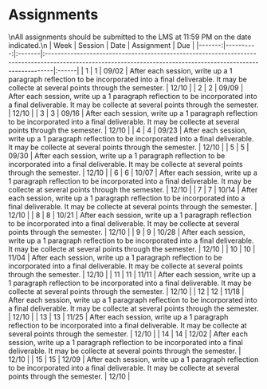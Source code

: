 Assignments
============================

\nAll assignments should be submitted to the LMS at 11:59 PM on the date indicated.\n
|   Week |   Session | Date   | Assignment                                                                                                                                                    | Due   |
|-------:|----------:|:-------|:--------------------------------------------------------------------------------------------------------------------------------------------------------------|:------|
|      1 |         1 | 09/02  | After each session, write up a 1 paragraph reflection to be incorporated into a final deliverable. It may be collecte at several points through the semester. | 12/10 |
|      2 |         2 | 09/09  | After each session, write up a 1 paragraph reflection to be incorporated into a final deliverable. It may be collecte at several points through the semester. | 12/10 |
|      3 |         3 | 09/16  | After each session, write up a 1 paragraph reflection to be incorporated into a final deliverable. It may be collecte at several points through the semester. | 12/10 |
|      4 |         4 | 09/23  | After each session, write up a 1 paragraph reflection to be incorporated into a final deliverable. It may be collecte at several points through the semester. | 12/10 |
|      5 |         5 | 09/30  | After each session, write up a 1 paragraph reflection to be incorporated into a final deliverable. It may be collecte at several points through the semester. | 12/10 |
|      6 |         6 | 10/07  | After each session, write up a 1 paragraph reflection to be incorporated into a final deliverable. It may be collecte at several points through the semester. | 12/10 |
|      7 |         7 | 10/14  | After each session, write up a 1 paragraph reflection to be incorporated into a final deliverable. It may be collecte at several points through the semester. | 12/10 |
|      8 |         8 | 10/21  | After each session, write up a 1 paragraph reflection to be incorporated into a final deliverable. It may be collecte at several points through the semester. | 12/10 |
|      9 |         9 | 10/28  | After each session, write up a 1 paragraph reflection to be incorporated into a final deliverable. It may be collecte at several points through the semester. | 12/10 |
|     10 |        10 | 11/04  | After each session, write up a 1 paragraph reflection to be incorporated into a final deliverable. It may be collecte at several points through the semester. | 12/10 |
|     11 |        11 | 11/11  | After each session, write up a 1 paragraph reflection to be incorporated into a final deliverable. It may be collecte at several points through the semester. | 12/10 |
|     12 |        12 | 11/18  | After each session, write up a 1 paragraph reflection to be incorporated into a final deliverable. It may be collecte at several points through the semester. | 12/10 |
|     13 |        13 | 11/25  | After each session, write up a 1 paragraph reflection to be incorporated into a final deliverable. It may be collecte at several points through the semester. | 12/10 |
|     14 |        14 | 12/02  | After each session, write up a 1 paragraph reflection to be incorporated into a final deliverable. It may be collecte at several points through the semester. | 12/10 |
|     15 |        15 | 12/09  | After each session, write up a 1 paragraph reflection to be incorporated into a final deliverable. It may be collecte at several points through the semester. | 12/10 |